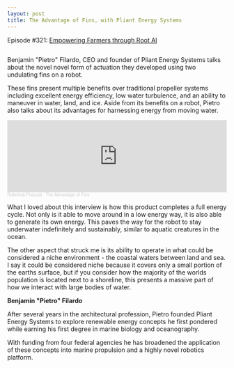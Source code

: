 ```yaml
---
layout: post
title: The Advantage of Fins, with Pliant Energy Systems
---
```

Episode #321: <a href="https://robohub.org/empowering-farmers-through-rootai/">Empowering Farmers through Root AI</a>


<img src="https://robohub.org/wp-content/uploads/2020/12/Pliant_Energy_Velox_beach.jpg" alt=""  class="aligncenter" />

Benjamin "Pietro" Filardo, CEO and founder of Pliant Energy Systems talks about the novel novel form of actuation they developed using two undulating fins on a robot. 

These fins present multiple benefits over traditional propeller systems including excellent energy efficiency, low water turbulence, and an ability to maneuver in water, land, and ice. Aside from its benefits on a robot, Pietro also talks about its advantages for harnessing energy from moving water. 

<iframe width="100%" height="166" scrolling="no" frameborder="no" allow="autoplay" src="https://w.soundcloud.com/player/?url=https%3A//api.soundcloud.com/tracks/948953797&color=%23ff5500&auto_play=false&hide_related=false&show_comments=true&show_user=true&show_reposts=false&show_teaser=true"></iframe><div style="font-size: 10px; color: #cccccc;line-break: anywhere;word-break: normal;overflow: hidden;white-space: nowrap;text-overflow: ellipsis; font-family: Interstate,Lucida Grande,Lucida Sans Unicode,Lucida Sans,Garuda,Verdana,Tahoma,sans-serif;font-weight: 100;"><a href="https://soundcloud.com/robohubpodcast" title="Robohub Podcast" target="_blank" style="color: #cccccc; text-decoration: none;" rel="noopener noreferrer">Robohub Podcast</a> · <a href="https://soundcloud.com/robohubpodcast/the-advantage-of-fins" title="The Advantage of Fins" target="_blank" style="color: #cccccc; text-decoration: none;" rel="noopener noreferrer">The Advantage of Fins</a></div>


What I loved about this interview is how this product completes a full energy cycle. Not only is it able to move around in a low energy way, it is also able to generate its own energy. This paves the way for the robot to stay underwater indefinitely and sustainably, similar to aquatic creatures in the ocean. 

The other aspect that struck me is its ability to operate in what could be considered a niche environment - the coastal waters between land and sea. I say it could be considered niche because it covers only a small portion of the earths surface, but if you consider how the majority of the worlds population is located next to a shoreline, this presents a massive part of how we interact with large bodies of water.


 <strong>Benjamin "Pietro" Filardo</strong>
<img src="https://robohub.org/wp-content/uploads/2020/12/pietro_filardo.jpg" alt="" style="float: left; margin-right:30px;" />

After several years in the architectural profession, Pietro founded Pliant Energy Systems to explore renewable energy concepts he first pondered while earning his first degree in marine biology and oceanography.  

With funding from four federal agencies he has broadened the application of these concepts into marine propulsion and a highly novel robotics platform.




